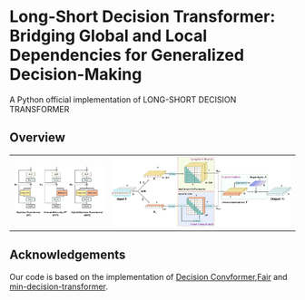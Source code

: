 # Long-Short Decision Transformer: Bridging Global and Local Dependencies for Generalized Decision-Making
A Python official implementation of LONG-SHORT DECISION TRANSFORMER

## Overview

<table>
  <tr>
    <td><img src="Overall_structure.jpg" alt="Image 1" width="250"/></td>
    <td><img src="Detailed_LSDT.jpg" alt="Image 2" width="500"/></td>

  </tr>
</table>


## Acknowledgements
Our code is based on the implementation of [Decision Convformer](https://github.com/beanie00/Decision-ConvFormer),[Fair](https://github.com/facebookresearch/fairseq/tree/main/fairseq) and [min-decision-transformer](https://github.com/nikhilbarhate99/min-decision-transformer).
